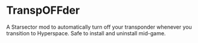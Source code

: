 # TranspOFFder

A Starsector mod to automatically turn off your transponder whenever you transition to Hyperspace.
Safe to install and uninstall mid-game.
